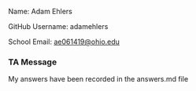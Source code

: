 Name: Adam Ehlers

GitHub Username: adamehlers

School Email: ae061419@ohio.edu


### TA Message
My answers have been recorded in the answers.md file